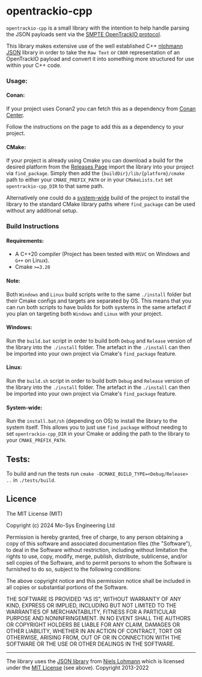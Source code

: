 # opentrackio-cpp

`opentrackio-cpp` is a small library with the intention to help handle parsing the JSON
payloads sent via the [SMPTE OpenTrackIO protocol](https://www.opentrackio.org/).

This library makes extensive use of the well established C++ [nlohmann JSON](https://github.com/nlohmann/json) library
in order to take the `Raw Text` or `CBOR` representation of an OpenTrackIO payload and convert it into something more
structured for use within your C++ code.

### Usage:

#### Conan:

If your project uses Conan2 you can fetch this as a dependency from [Conan Center](https://conan.io/center/recipes/opentrackio-cpp).

Follow the instructions on the page to add this as a dependency to your project.

#### CMake:

If your project is already using Cmake you can download a build for the desired platform from the 
[Releases Page](https://github.com/mosys/opentrackio-cpp/releases) import the library into your project via `find_package`.
Simply then add the `{buildDir}/lib/{platform}/cmake` path to either your `CMAKE_PREFIX_PATH` or in your `CMakeLists.txt`
set `opentrackio-cpp_DIR` to that same path.

Alternatively one could do a [system-wide](#system-wide) build of the project to install the library to the standard CMake
library paths where `find_package` can be used without any additional setup.

### Build Instructions

#### Requirements:

 - A C++20 compiler (Project has been tested with `MSVC` on Windows and `G++` on Linux).
 - Cmake `>=3.20`

#### Note:

Both `Windows` and `Linux` build scripts write to the same `./install` folder but their Cmake configs and targets
are separated by OS. This means that you can run both scripts to have builds for both systems in the same artefact
if you plan on targeting both `Windows` and `Linux` with your project.

#### Windows:

Run the `build.bat` script in order to build both `Debug` and `Release` version of the library into the 
`./install` folder. The artefact in the `./install` can then be imported into your own project via Cmake's
`find_package` feature.

#### Linux:

Run the `build.sh` script in order to build both `Debug` and `Release` version of the library into the
`./install` folder. The artefact in the `./install` can then be imported into your own project via Cmake's
`find_package` feature.

#### System-wide:

Run the `install.bat/sh` (depending on OS) to install the library to the system itself. This allows you to just use
`find_package` without needing to set `opentrackio-cpp_DIR` in your Cmake or adding the path to the library to your
`CMAKE_PREFIX_PATH`.

## Tests:

To build and run the tests run `cmake -DCMAKE_BUILD_TYPE=<Debug/Release> ..` in `./tests/build`.

## Licence

The MIT License (MIT)

Copyright (c) 2024 Mo-Sys Engineering Ltd

Permission is hereby granted, free of charge, to any person obtaining a copy
of this software and associated documentation files (the "Software"), to deal
in the Software without restriction, including without limitation the rights
to use, copy, modify, merge, publish, distribute, sublicense, and/or sell
copies of the Software, and to permit persons to whom the Software is
furnished to do so, subject to the following conditions:

The above copyright notice and this permission notice shall be included in all
copies or substantial portions of the Software.

THE SOFTWARE IS PROVIDED "AS IS", WITHOUT WARRANTY OF ANY KIND, EXPRESS OR
IMPLIED, INCLUDING BUT NOT LIMITED TO THE WARRANTIES OF MERCHANTABILITY,
FITNESS FOR A PARTICULAR PURPOSE AND NONINFRINGEMENT. IN NO EVENT SHALL THE
AUTHORS OR COPYRIGHT HOLDERS BE LIABLE FOR ANY CLAIM, DAMAGES OR OTHER
LIABILITY, WHETHER IN AN ACTION OF CONTRACT, TORT OR OTHERWISE, ARISING FROM,
OUT OF OR IN CONNECTION WITH THE SOFTWARE OR THE USE OR OTHER DEALINGS IN THE
SOFTWARE.

***

The library uses the [JSON library](https://github.com/nlohmann/json) from [Niels Lohmann](https://nlohmann.me) which is licensed under the 
[MIT License](https://opensource.org/licenses/MIT) (see above). Copyright 2013-2022
